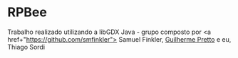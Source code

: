 # RPBee
 

Trabalho realizado utilizando a libGDX Java - grupo composto por <a href+"https://github.com/smfinkler"> Samuel Finkler, </a> <a href="https://github.com/GuilhermePretto"> Guilherme Pretto</a> e eu, Thiago Sordi


